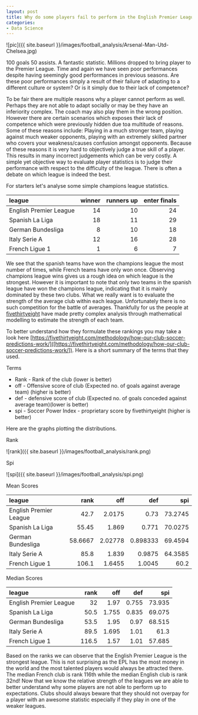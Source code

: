 ```yaml
---
layout: post
title: Why do some players fail to perform in the English Premier League?
categories:
- Data Science
---
```

![pic]({{ site.baseurl }}/images/football_analysis/Arsenal-Man-Utd-Chelsea.jpg)

100 goals 50 assists. A fantastic statistic. Millions dropped to bring player to the Premier League. Time and again we have seen poor performances despite having seemingly good performances in previous seasons. Are these poor performances simply a result of their failure of adapting to a different culture or system? Or is it simply due to their lack of competence?

To be fair there are multiple reasons why a player cannot perform as well. Perhaps they are not able to adapt socially or may be they have an inferiority complex. The coach may also play them in the wrong position. However there are certain scenarios which exposes their lack of competence which were previously hidden due toa multitude of reasons. Some of these reasons include: Playing in a much stronger team, playing against much weaker opponents, playing with an extremely skilled partner who covers your weakness/causes confusion amongst opponents. Because of these reasons it is very hard to objectively judge a true skill of a player. This results in many incorrect judgements which can be very costly. A simple yet objective way to evaluate player statistics is to judge their performance with respect to the difficulty of the league. There is often a debate on which league is indeed the best.

For starters let's analyse some simple champions league statistics.

| league                   |   winner | runners up | enter finals |
|:-------------------------|---------:|-----------:|-------------:|
| English Premier League   |  14      | 10         | 24           |
| Spanish La Liga          |  18      | 11         | 29           |
| German Bundesliga        |  8       | 10         | 18           |
| Italy Serie A            |  12      | 16         | 28           |
| French Ligue 1           |  1       | 6          | 7            |

We see that the spanish teams have won the champions league the most number of times, while French teams have only won once.
Observing champions league wins gives us a rough idea on which league is the strongest. However it is important to note that only two teams in the spanish league have won the champions league, indicating that it is mainly dominated by these two clubs. What we really want is to evaluate the strength of the average club within each league. Unfortunately there is no such competition for the battle of averages. Thankfully for us the people at [fivethirtyeight](https://projects.fivethirtyeight.com/soccer-predictions/global-club-rankings/) have made pretty complex analysis through mathematical modelling to estimate the strength of each team. 

To better understand how they formulate these rankings you may take a look here [https://fivethirtyeight.com/methodology/how-our-club-soccer-predictions-work/]([https://fivethirtyeight.com/methodology/how-our-club-soccer-predictions-work/]). Here is a short summary of the terms that they used.

Terms
* Rank - Rank of the club (lower is better)
* off - Offensive score of club (Expected no. of goals against average team) (higher is better)
* def - defensive score of club (Expected no. of goals conceded against average team)(lower is better)
* spi - Soccer Power Index - proprietary score by fivethirtyeight (higher is better)

Here are the graphs plotting the distributions.

Rank

![rank]({{ site.baseurl }}/images/football_analysis/rank.png)

Spi

![spi]({{ site.baseurl }}/images/football_analysis/spi.png)

Mean Scores

| league                 |     rank |     off |      def |     spi |
|:-----------------------|---------:|--------:|---------:|--------:|
| English Premier League |  42.7    | 2.0175  | 0.73     | 73.2745 |
| Spanish La Liga        |  55.45   | 1.869   | 0.771    | 70.0275 |
| German Bundesliga      |  58.6667 | 2.02778 | 0.898333 | 69.4594 |
| Italy Serie A          |  85.8    | 1.839   | 0.9875   | 64.3585 |
| French Ligue 1         | 106.1    | 1.6455  | 1.0045   | 60.2    |

Median Scores

| league                 |   rank |   off |   def |    spi |
|:-----------------------|-------:|------:|------:|-------:|
| English Premier League |   32   | 1.97  | 0.755 | 73.935 |
| Spanish La Liga        |   50.5 | 1.755 | 0.835 | 69.075 |
| German Bundesliga      |   53.5 | 1.95  | 0.97  | 68.515 |
| Italy Serie A          |   89.5 | 1.695 | 1.01  | 61.3   |
| French Ligue 1         |  116.5 | 1.57  | 1.01  | 57.685 |

Based on the ranks we can observe that the English Premier League is the strongest league. This is not surprising as the EPL has the most money in the world and the most talented players would always be attracted there. The median French club is rank 116th while the median English club is rank 32nd! Now that we know the relative strength of the leagues we are able to better understand why some players are not able to perform up to expectations. Clubs should always beware that they should not overpay for a player with an awesome statistic especially if they play in one of the weaker leagues.